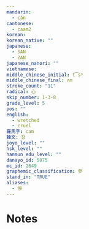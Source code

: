 ```yaml
---
mandarin:
  - cǎn
cantonese:
  - caam2
korean:
korean_native: ""
japanese:
  - SAN
  - ZAN
japanese_nanori: ""
vietnamese:
middle_chinese_initial: t͡sʰ
middle_chinese_final: ʌm
stroke_count: "11"
radical: 心
skip_number: 1-3-8
grade_level: 5
pos: ""
english:
  - wretched
  - cruel
羅馬字: cam
韓文: 참
joyo_level: ""
hsk_level: ""
hanmun_edu_level: ""
danayo_id: 5075
mc_id: 2649
graphemic_classification: 參
stand_in: "TRUE"
aliases:
  - 慘
---
```


# Notes
